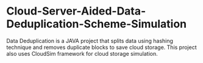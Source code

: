 # Cloud-Server-Aided-Data-Deduplication-Scheme-Simulation

Data Deduplication is a JAVA project that splits data using hashing technique and removes duplicate blocks to save cloud storage. This project also uses CloudSim framework for cloud storage simulation.
